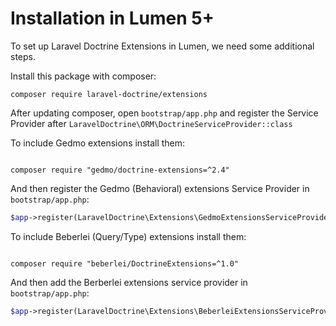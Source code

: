 # Installation in Lumen 5+

To set up Laravel Doctrine Extensions in Lumen, we need some additional steps.

Install this package with composer:

```
composer require laravel-doctrine/extensions
```

After updating composer, open `bootstrap/app.php` and register the Service Provider after `LaravelDoctrine\ORM\DoctrineServiceProvider::class`


To include Gedmo extensions install them:

```

composer require "gedmo/doctrine-extensions=^2.4"
```

And then register the Gedmo (Behavioral) extensions Service Provider in `bootstrap/app.php`:

```php
$app->register(LaravelDoctrine\Extensions\GedmoExtensionsServiceProvider::class),
```

To include Beberlei (Query/Type) extensions install them:

```

composer require "beberlei/DoctrineExtensions=^1.0"
```

And then add the Berberlei extensions service provider in `bootstrap/app.php`:


```php
$app->register(LaravelDoctrine\Extensions\BeberleiExtensionsServiceProvider::class),
